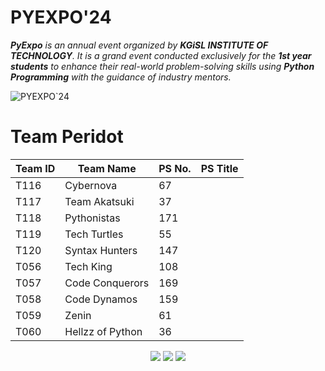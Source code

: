 # PYEXPO'24
***PyExpo** is an annual event organized by **KGiSL INSTITUTE OF TECHNOLOGY**. It is a grand event conducted exclusively for the **1st year students** to enhance their real-world problem-solving skills using **Python Programming** with the guidance of industry mentors.*

![PYEXPO`24](https://py-expo2k24.devfolio.co/_next/image?url=https%3A%2F%2Fassets.devfolio.co%2Fhackathons%2F8b9dccceb90f4bf3b06d8059c53181e8%2Fassets%2Fcover%2F936.jpeg&w=1440&q=100)
# Team Peridot
| Team ID |     Team Name      | PS No. | PS Title |
|---------|--------------------|----------|----------|
|  T116   |    Cybernova       |    67    |       |
|  T117   |  Team Akatsuki     |    37    |       |
|  T118   |    Pythonistas     |    171   |       |
|  T119   |    Tech Turtles    |    55    |       |
|  T120   | Syntax Hunters     |    147   |       |
|  T056   |    Tech King       |    108   |       |
|  T057   |   Code Conquerors  |    169   |       |
|  T058   |    Code Dynamos    |    159   |       |
|  T059   |     Zenin          |    61    |       |
|  T060   |   Hellzz of Python |    36    |       |

<p align="center">
<a href="https://www.linkedin.com/in/pyexpo/"><img src="https://img.shields.io/badge/LinkedIn-0077B5?style=for-the-badge&logo=linkedin&logoColor=white"/></a>
<a href="mailto:pyexpo@kgkite.ac.in"><img src="https://img.shields.io/badge/Gmail-D14836?style=for-the-badge&logo=gmail&logoColor=white"/></a>
<a href="https://www.instagram.com/pyexpo/"><img src="https://img.shields.io/badge/Instagram-E4405F?style=for-the-badge&logo=instagram&logoColor=white"/></a>
</p>
